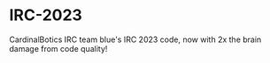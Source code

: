 # IRC-2023
CardinalBotics IRC team blue's IRC 2023 code, now with 2x the brain damage from code quality!
